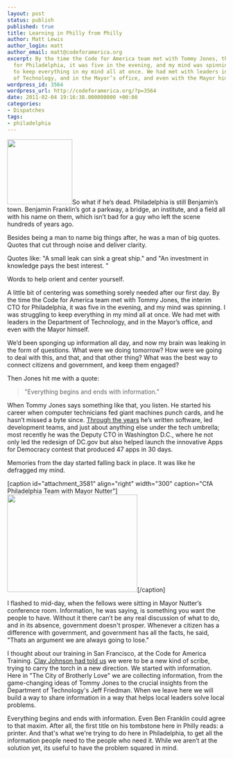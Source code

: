 ```yaml
---
layout: post
status: publish
published: true
title: Learning in Philly from Philly
author: Matt Lewis
author_login: matt
author_email: matt@codeforamerica.org
excerpt: By the time the Code for America team met with Tommy Jones, the interim CTO
  for Philadelphia, it was five in the evening, and my mind was spinning. I was struggling
  to keep everything in my mind all at once. We had met with leaders in the Department
  of Technology, and in the Mayor’s office, and even with the Mayor himself.
wordpress_id: 3564
wordpress_url: http://codeforamerica.org/?p=3564
date: 2011-02-04 19:16:38.000000000 +00:00
categories:
- Dispatches
tags:
- philadelphia
---
```

<a href="http://codeforamerica.org/wp-content/uploads/2011/02/ben_frank2.jpg"><img class="alignleft size-thumbnail wp-image-3576" title="ben_frank" src="http://codeforamerica.org/wp-content/uploads/2011/02/ben_frank2-150x150.jpg" alt="" width="150" height="150" /></a>So what if he’s dead. Philadelphia is still Benjamin’s town. Benjamin Franklin’s got a parkway, a bridge, an institute, and a field all with his name on them, which isn’t bad for a guy who left the scene hundreds of years ago.

Besides being a man to name big things after, he was a man of big quotes. Quotes that cut through noise and deliver clarity.

Quotes like: "A small leak can sink a great ship." and "An investment in knowledge pays the best interest. "

Words to help orient and center yourself.

A little bit of centering was something sorely needed after our first day. By the time the Code for America team met with Tommy Jones, the interim CTO for Philadelphia, it was five in the evening, and my mind was spinning. I was struggling to keep everything in my mind all at once. We had met with leaders in the Department of Technology, and in the Mayor’s office, and even with the Mayor himself.

We’d been sponging up information all day, and now my brain was leaking in the form of questions. What were we doing tomorrow? How were we going to deal with this, and that, and that other thing? What was the best way to connect citizens and government, and keep them engaged?

Then Jones hit me with a quote:

<blockquote>"Everything begins and ends with information.”
</blockquote>

When Tommy Jones says something like that, you listen. He started his career when computer technicians fed giant machines punch cards, and he hasn’t missed a byte since. <a href="technicallyphilly.com/2011/01/28/tommy-jones-interim-city-of-philadelphia-cto-top-three-priorities-for-2011">Through the years</a> he’s written software, led development teams, and just about anything else under the tech umbrella; most recently he was the Deputy CTO in Washington D.C., where he not only led the redesign of DC.gov but also helped launch the innovative Apps for Democracy contest that produced 47 apps in 30 days.

Memories from the day started falling back in place. It was like he defragged my mind.

[caption id="attachment_3581" align="right" width="300" caption="CfA Philadelphia Team with Mayor Nutter"]<a href="http://codeforamerica.org/wp-content/uploads/2011/02/team_w_nutter.jpg"><img src="http://codeforamerica.org/wp-content/uploads/2011/02/team_w_nutter-300x225.jpg" alt="" title="team_w_nutter" width="300" height="225" class="size-medium wp-image-3581" /></a>[/caption]

I flashed to mid-day, when the fellows were sitting in Mayor Nutter’s conference room. Information, he was saying, is something you want the people to have. Without it there can’t be any real discussion of what to do, and in its absence, government doesn't prosper. Whenever a citizen has a difference with government, and government has all the facts, he said, "Thats an argument we are always going to lose."

I thought about our training in San Francisco, at the Code for America Training. <a href="http://codeforamerica.org/2011/02/02/clay-johnson-on-our-conspiracy-you-are-the-new-scribes/">Clay Johnson had told us</a> we were to be a new kind of scribe, trying to carry the torch in a new direction. We started with information. Here in "The City of Brotherly Love" we are collecting information, from the game-changing ideas of Tommy Jones to the crucial insights from the Department of Technology's Jeff Friedman. When we leave here we will build a way to share information in a way that helps local leaders solve local problems.

Everything begins and ends with information. Even Ben Franklin could agree to that maxim. After all, the first title on his tombstone here in Philly reads: a printer. And that's what we're trying to do here in Philadelphia, to get all the information people need to the people who need it. While we aren’t at the solution yet, its useful to have the problem squared in mind.
